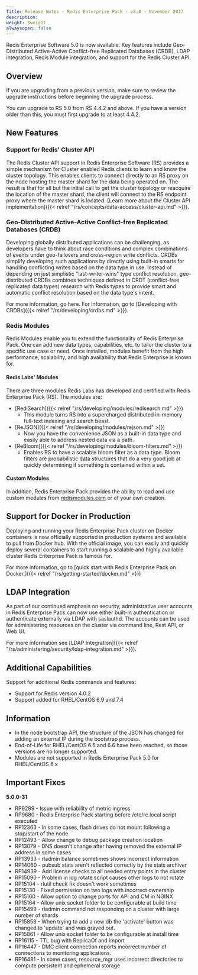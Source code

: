 ```yaml
---
Title: Release Notes - Redis Enterprise Pack - v5.0 - November 2017
description: 
weight: $weight
alwaysopen: false
---
```

Redis Enterprise Software 5.0 is now available. Key features include
Geo-Distributed Active-Active Conflict-free Replicated Databases (CRDB),
LDAP integration, Redis Module integration, and support for the Redis
Cluster API.

## Overview

If you are upgrading from a previous version, make sure to review the
upgrade instructions before beginning the upgrade process.

You can upgrade to RS 5.0 from RS 4.4.2 and above. If you have a version
older than this, you must first upgrade to at least 4.4.2.

## New Features

### Support for Redis' Cluster API

The Redis Cluster API support in Redis Enterprise Software (RS) provides
a simple mechanism for Cluster enabled Redis clients to learn and know
the cluster topology. This enables clients to connect directly to an RS
proxy on the node hosting the master shard for the data being operated
on. The result is that for all but the initial call to get the cluster
topology or reacquire the location of the master shard, the client will
connect to the RS endpoint proxy where the master shard is located.
[Learn more about the Cluster API
implementation]({{< relref "/rs/concepts/data-access/cluster-api.md" >}}).

### Geo-Distributed Active-Active Conflict-free Replicated Databases (CRDB)

Developing globally distributed applications can be challenging, as
developers have to think about race conditions and complex combinations
of events under geo-failovers and cross-region write conflicts. CRDBs
simplify developing such applications by directly using built-in smarts
for handling conflicting writes based on the data type in use. Instead
of depending on just simplistic "last-writer-wins" type conflict
resolution, geo-distributed CRDBs combines techniques defined in CRDT
(conflict-free replicated data types) research with Redis types to
provide smart and automatic conflict resolution based on the data type's
intent.

For more information, go here. For information, go to [Developing with
CRDBs]({{< relref "/rs/developing/crdbs.md" >}}).

### Redis Modules

Redis Modules enable you to extend the functionality of Redis Enterprise
Pack. One can add new data types, capabilities, etc. to tailor the
cluster to a specific use case or need. Once installed, modules benefit
from the high performance, scalability, and high availability that Redis
Enterprise is known for.

#### Redis Labs' Modules

There are three modules Redis Labs has developed and certified with
Redis Enterprise Pack (RS). The modules are:

-   [RediSearch]({{< relref "/rs/developing/modules/redisearch.md" >}})
    - This module turns RS into a supercharged distributed in-memory
    full-text indexing and search beast.
-   [ReJSON]({{< relref "/rs/developing/modules/rejson.md" >}})
    - Now you have the convenience JSON as a built-in data type and
    easily able to address nested data via a path.
-   [ReBloom]({{< relref "/rs/developing/modules/bloom-filters.md" >}})
    - Enables RS to have a scalable bloom filter as a data type. Bloom
    filters are probabilistic data structures that do a very good job at
    quickly determining if something is contained within a set.

#### Custom Modules

In addition, Redis Enterprise Pack provides the ability to load and use
custom modules from [redismodules.com](http://redismodules.com/) or of
your own creation.

## Support for Docker in Production

Deploying and running your Redis Enterprise Pack cluster on Docker
containers is now officially supported in production systems and
available to pull from Docker hub. With the official image, you can
easily and quickly deploy several containers to start running a scalable
and highly available cluster Redis Enterprise Pack is famous for.

For more information, go to [quick start with Redis Enterprise Pack on
Docker.]({{< relref "/rs/getting-started/docker.md" >}})

## LDAP Integration

As part of our continued emphasis on security, administrative user
accounts in Redis Enterprise Pack can now use either built-in
authentication or authenticate externally via LDAP with saslauthd. The
accounts can be used for administering resources on the cluster via
command line, Rest API, or Web UI.

For more information see [LDAP
Integration]({{< relref "/rs/administering/security/ldap-integration.md" >}}).

## Additional Capabilities

Support for additional Redis commands and features:

-   Support for Redis version 4.0.2
-   Support added for RHEL/CentOS 6.9 and 7.4

## Information

-   In the node bootstrap API, the structure of the JSON has changed for
    adding an external IP during the bootstrap process.
-   End-of-Life for RHEL/CentOS 6.5 and 6.6 have been reached, so those
    versions are no longer supported.
-   Modules are not supported in Redis Enterprise Pack 5.0 for
    RHEL/CentOS 6.x

## Important Fixes

**5.0.0-31**

-   RP9299 - Issue with reliability of metric ingress
-   RP9680 - Redis Enterprise Pack starting before /etc/rc.local script
    executed
-   RP12363 - In some cases, flash drives do not mount following a
    stop/start of the node
-   RP12493 - Allow change to debug package creation location
-   RP13079 - DNS doesn't change after having removed the external IP
    address in some cases
-   RP13933 - rladmin balance sometimes shows incorrect information
-   RP14060 - pubsub stats aren't reflected correctly by the stats
    archiver
-   RP14939 - Add license checks to all needed entry points in the
    cluster
-   RP15090 - Problem in log rotate script causes other logs to not
    rotate
-   RP15104 - rlutil check fix doesn't work sometimes
-   RP15130 - Fixed permission on two logs with incorrect ownership
-   RP15160 - Allow option to change ports for API and CM in NGINX
-   RP15164 - Allow unix socket folder to be configurable at build time
-   RP15499 - rladmin command not responding on a cluster with large
    number of shards
-   RP15853 - When trying to add a new db the 'activate' button was
    changed to 'update' and was grayed out.
-   RP15861 - Allow unix socket folder to be configurable at install
    time
-   RP16115 - TTL bug with ReplicaOf and import
-   RP16447 - DMC client connection reports incorrect number of
    connections to monitoring applications.
-   RP16481 - In some cases, resource\_mgr uses incorrect directories
    to compute persistent and ephemeral storage
